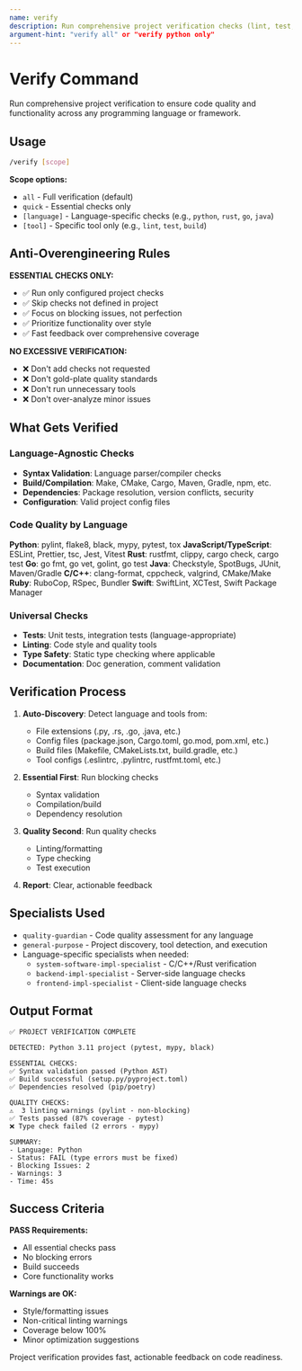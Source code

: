 ```yaml
---
name: verify
description: Run comprehensive project verification checks (lint, test, build) for any language
argument-hint: "verify all" or "verify python only"
---
```


# Verify Command

Run comprehensive project verification to ensure code quality and functionality across any programming language or framework.

## Usage

```bash
/verify [scope]
```

**Scope options:**

- `all` - Full verification (default)
- `quick` - Essential checks only
- `[language]` - Language-specific checks (e.g., `python`, `rust`, `go`, `java`)
- `[tool]` - Specific tool only (e.g., `lint`, `test`, `build`)

## Anti-Overengineering Rules

**ESSENTIAL CHECKS ONLY:**

- ✅ Run only configured project checks
- ✅ Skip checks not defined in project
- ✅ Focus on blocking issues, not perfection
- ✅ Prioritize functionality over style
- ✅ Fast feedback over comprehensive coverage

**NO EXCESSIVE VERIFICATION:**

- ❌ Don't add checks not requested
- ❌ Don't gold-plate quality standards
- ❌ Don't run unnecessary tools
- ❌ Don't over-analyze minor issues

## What Gets Verified

### Language-Agnostic Checks

- **Syntax Validation**: Language parser/compiler checks
- **Build/Compilation**: Make, CMake, Cargo, Maven, Gradle, npm, etc.
- **Dependencies**: Package resolution, version conflicts, security
- **Configuration**: Valid project config files

### Code Quality by Language

**Python**: pylint, flake8, black, mypy, pytest, tox
**JavaScript/TypeScript**: ESLint, Prettier, tsc, Jest, Vitest
**Rust**: rustfmt, clippy, cargo check, cargo test
**Go**: go fmt, go vet, golint, go test
**Java**: Checkstyle, SpotBugs, JUnit, Maven/Gradle
**C/C++**: clang-format, cppcheck, valgrind, CMake/Make
**Ruby**: RuboCop, RSpec, Bundler
**Swift**: SwiftLint, XCTest, Swift Package Manager

### Universal Checks

- **Tests**: Unit tests, integration tests (language-appropriate)
- **Linting**: Code style and quality tools
- **Type Safety**: Static type checking where applicable
- **Documentation**: Doc generation, comment validation

## Verification Process

1. **Auto-Discovery**: Detect language and tools from:
   - File extensions (.py, .rs, .go, .java, etc.)
   - Config files (package.json, Cargo.toml, go.mod, pom.xml, etc.)
   - Build files (Makefile, CMakeLists.txt, build.gradle, etc.)
   - Tool configs (.eslintrc, .pylintrc, rustfmt.toml, etc.)

2. **Essential First**: Run blocking checks
   - Syntax validation
   - Compilation/build
   - Dependency resolution

3. **Quality Second**: Run quality checks
   - Linting/formatting
   - Type checking
   - Test execution

4. **Report**: Clear, actionable feedback

## Specialists Used

- `quality-guardian` - Code quality assessment for any language
- `general-purpose` - Project discovery, tool detection, and execution
- Language-specific specialists when needed:
  - `system-software-impl-specialist` - C/C++/Rust verification
  - `backend-impl-specialist` - Server-side language checks
  - `frontend-impl-specialist` - Client-side language checks

## Output Format

```text
✅ PROJECT VERIFICATION COMPLETE

DETECTED: Python 3.11 project (pytest, mypy, black)

ESSENTIAL CHECKS:
✅ Syntax validation passed (Python AST)
✅ Build successful (setup.py/pyproject.toml)
✅ Dependencies resolved (pip/poetry)

QUALITY CHECKS:
⚠️  3 linting warnings (pylint - non-blocking)
✅ Tests passed (87% coverage - pytest)
❌ Type check failed (2 errors - mypy)

SUMMARY:
- Language: Python
- Status: FAIL (type errors must be fixed)
- Blocking Issues: 2
- Warnings: 3
- Time: 45s
```

## Success Criteria

**PASS Requirements:**

- All essential checks pass
- No blocking errors
- Build succeeds
- Core functionality works

**Warnings are OK:**

- Style/formatting issues
- Non-critical linting warnings
- Coverage below 100%
- Minor optimization suggestions

Project verification provides fast, actionable feedback on code readiness.

